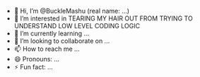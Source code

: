 - 👋 Hi, I’m @BuckleMashu (real name: ...)
- 👀 I’m interested in TEARING MY HAIR OUT FROM TRYING TO UNDERSTAND LOW LEVEL CODING LOGIC
- 🌱 I’m currently learning ...
- 💞️ I’m looking to collaborate on ...
- 📫 How to reach me ...
- 😄 Pronouns: ...
- ⚡ Fun fact: ...

<!---
BuckleMashu/BuckleMashu is a ✨ special ✨ repository because its `README.md` (this file) appears on your GitHub profile.
You can click the Preview link to take a look at your changes.
--->
